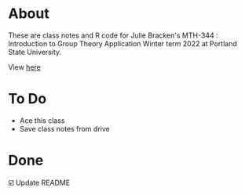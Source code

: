 # About 
These are class notes and R code for Julie Bracken's MTH-344 : Introduction to Group Theory Application Winter term 2022 at Portland State University.

View [here](https://rbolt13.github.io/mth344/)

# To Do 
* Ace this class
* Save class notes from drive


# Done 
☑️ Update README
